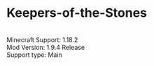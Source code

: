 # Keepers-of-the-Stones
<br>Minecraft Support: 1.18.2
<br>Mod Version: 1.9.4 Release
<br>Support type: Main
